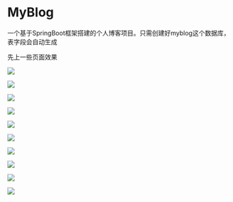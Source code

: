 # MyBlog
一个基于SpringBoot框架搭建的个人博客项目。只需创建好myblog这个数据库，表字段会自动生成

先上一些页面效果

![](https://i.loli.net/2020/06/08/WOUP3GZjpESh1Dc.png)

![](https://i.loli.net/2020/06/08/bRsqPYv4pWuOAha.png)

![](https://i.loli.net/2020/06/08/KhcBPIyAuZXkCbg.png)

![](https://i.loli.net/2020/06/08/LRjsIwH5fS8phKa.png)

![](https://i.loli.net/2020/06/08/fK8tTaghycH6m1s.png)

![](https://i.loli.net/2020/06/08/YFxeiWuTZcXADIG.png)

![](https://i.loli.net/2020/06/08/LwSVdQ8G1oNcfnH.png)

![](https://i.loli.net/2020/06/08/tWf9P8KkvUnQXD5.png)

![](https://i.loli.net/2020/06/08/nybWHMTviZ9q73k.png)

![](https://i.loli.net/2020/06/08/aoJZ9K7nDOkPYmV.png)
